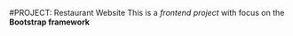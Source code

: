 #PROJECT: Restaurant Website
This is a _frontend project_ with focus on the **Bootstrap framework**
